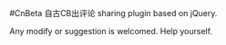 #CnBeta 自古CB出评论 sharing plugin based on jQuery.

Any modify or suggestion is welcomed.
Help yourself.
